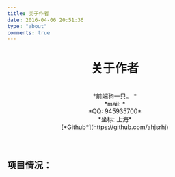 ```yaml
---
title: 关于作者
date: 2016-04-06 20:51:36
type: "about"
comments: true
---
```


# <center>关于作者</center>
<!-- <center>![](https://ws4.sinaimg.cn/large/006tNc79gy1fvrj7xnilkj30a00a0djr.jpg)</center>  -->

<!-- <center> **任洪建** </center> -->
<br/>
<center> *前端狗一只。 * </center>
<center> *mail: <hexrhj@gmail.com>* </center>
<center> *QQ: 945935700* </center>
<center> *坐标: 上海* </center>
<center> [*Github*](https://github.com/ahjsrhj) </center>
<br/>
<br/>

## 项目情况：
<!-- >- [**自动登录**](https://github.com/ahjsrhj/AutoLogin):针对校园网开发的自动登录应用，检测wifi连接后自动发送登录请求.
>- [**PushMsg**](https://github.com/ahjsrhj/PushMsg):一款进行消息推送的app，使用mac上的Alfred2与其配合使用.
>- [**OneChat**](https://github.com/ahjsrhj/Projects/tree/master/OneChat):使用LeanCloud作为后端构建的及时通讯APP
>- [**MyHexFRVR**](https://github.com/ahjsrhj/EveryDayBuild/tree/master/MyHexFRVR):仿照[HexFRVR](hex.frvr.com)编写的android小游戏 -->
